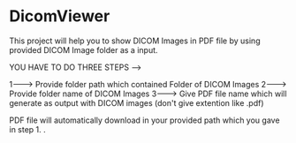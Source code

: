 # DicomViewer

This project will help you to show DICOM Images in PDF file by using provided DICOM Image folder as a input.

YOU HAVE TO DO THREE STEPS -->


1--->  Provide folder path which contained Folder of DICOM Images
2--->  Provide folder name of DICOM Images
3---> Give PDF file name which will generate as output with DICOM images (don't give extention like .pdf)


PDF file will automatically download in your provided path which you gave in step 1.
.
